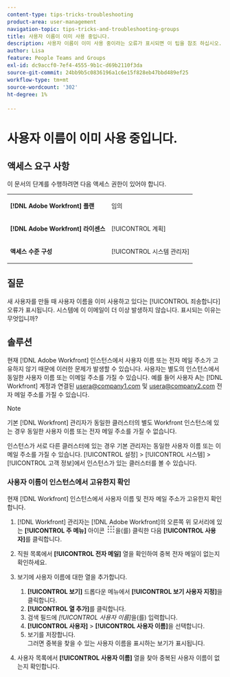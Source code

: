 ```yaml
---
content-type: tips-tricks-troubleshooting
product-area: user-management
navigation-topic: tips-tricks-and-troubleshooting-groups
title: 사용자 이름이 이미 사용 중입니다.
description: 사용자 이름이 이미 사용 중이라는 오류가 표시되면 이 팁을 참조 하십시오.
author: Lisa
feature: People Teams and Groups
exl-id: dc9accf0-7ef4-4555-9b1c-d69b2110f3da
source-git-commit: 24bb9b5c0836196a1c6e15f828eb47bbd489ef25
workflow-type: tm+mt
source-wordcount: '302'
ht-degree: 1%

---
```


# 사용자 이름이 이미 사용 중입니다.

## 액세스 요구 사항

이 문서의 단계를 수행하려면 다음 액세스 권한이 있어야 합니다.

<table style="table-layout:auto"> 
 <col> 
 <col> 
 <tbody> 
  <tr> 
   <td role="rowheader"><strong>[!DNL Adobe Workfront] 플랜</strong></td> 
   <td> <p>임의</p> </td> 
  </tr> 
  <tr> 
   <td role="rowheader"><strong>[!DNL Adobe Workfront] 라이센스</strong></td> 
   <td> <p>[!UICONTROL 계획]</p> </td> 
  </tr> 
  <tr> 
   <td role="rowheader"><strong>액세스 수준 구성</strong></td> 
   <td> <p>[!UICONTROL 시스템 관리자]</p> </td> 
  </tr> 
 </tbody> 
</table>

## 질문

새 사용자를 만들 때 사용자 이름을 이미 사용하고 있다는 [!UICONTROL 죄송합니다] 오류가 표시됩니다. 시스템에 이 이메일이 더 이상 발생하지 않습니다. 표시되는 이유는 무엇입니까?

## 솔루션

현재 [!DNL Adobe Workfront] 인스턴스에서 사용자 이름 또는 전자 메일 주소가 고유하지 않기 때문에 이러한 문제가 발생할 수 있습니다. 사용자는 별도의 인스턴스에서 동일한 사용자 이름 또는 이메일 주소를 가질 수 있습니다. 예를 들어 사용자 A는 [!DNL Workfront] 계정과 연결된 usera@company1.com 및 usera@company2.com 전자 메일 주소를 가질 수 있습니다.

>[!NOTE]
>
>기본 [!DNL Workfront] 관리자가 동일한 클러스터의 별도 Workfront 인스턴스에 있는 경우 동일한 사용자 이름 또는 전자 메일 주소를 가질 수 없습니다.
>
>인스턴스가 서로 다른 클러스터에 있는 경우 기본 관리자는 동일한 사용자 이름 또는 이메일 주소를 가질 수 있습니다. [!UICONTROL 설정] > [!UICONTROL 시스템] > [!UICONTROL 고객 정보]에서 인스턴스가 있는 클러스터를 볼 수 있습니다.

### 사용자 이름이 인스턴스에서 고유한지 확인

현재 [!DNL Workfront] 인스턴스에서 사용자 이름 및 전자 메일 주소가 고유한지 확인합니다.

1. [!DNL Workfront] 관리자는 [!DNL Adobe Workfront]의 오른쪽 위 모서리에 있는 **[!UICONTROL 주 메뉴]** 아이콘 ![](assets/main-menu-icon.png)을(를) 클릭한 다음 **[!UICONTROL 사용자]**&#x200B;를 클릭합니다.
1. 직원 목록에서 **[!UICONTROL 전자 메일]** 열을 확인하여 중복 전자 메일이 없는지 확인하세요.
1. 보기에 사용자 이름에 대한 열을 추가합니다.

   1. **[!UICONTROL 보기]** 드롭다운 메뉴에서 **[!UICONTROL 보기 사용자 지정]**&#x200B;을 클릭합니다.
   1. **[!UICONTROL 열 추가]**&#x200B;를 클릭합니다.
   1. 검색 필드에 *[!UICONTROL 사용자 이름]*&#x200B;을(를) 입력합니다.
   1. **[!UICONTROL 사용자]** > **[!UICONTROL 사용자 이름]**&#x200B;을 선택합니다.
   1. 보기를 저장합니다.\
      그러면 중복을 찾을 수 있는 사용자 이름을 표시하는 보기가 표시됩니다.

1. 사용자 목록에서 **[!UICONTROL 사용자 이름]** 열을 찾아 중복된 사용자 이름이 없는지 확인합니다.
